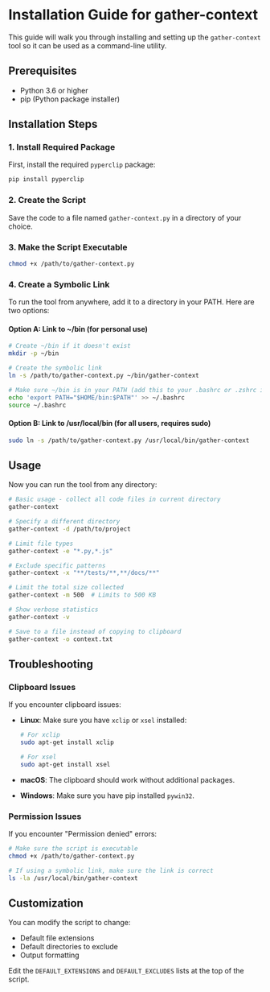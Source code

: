 # Installation Guide for gather-context

This guide will walk you through installing and setting up the `gather-context` tool so it can be used as a command-line utility.

## Prerequisites

- Python 3.6 or higher
- pip (Python package installer)

## Installation Steps

### 1. Install Required Package

First, install the required `pyperclip` package:

```bash
pip install pyperclip
```

### 2. Create the Script

Save the code to a file named `gather-context.py` in a directory of your choice.

### 3. Make the Script Executable

```bash
chmod +x /path/to/gather-context.py
```

### 4. Create a Symbolic Link

To run the tool from anywhere, add it to a directory in your PATH. Here are two options:

#### Option A: Link to ~/bin (for personal use)

```bash
# Create ~/bin if it doesn't exist
mkdir -p ~/bin

# Create the symbolic link
ln -s /path/to/gather-context.py ~/bin/gather-context

# Make sure ~/bin is in your PATH (add this to your .bashrc or .zshrc if it's not)
echo 'export PATH="$HOME/bin:$PATH"' >> ~/.bashrc
source ~/.bashrc
```

#### Option B: Link to /usr/local/bin (for all users, requires sudo)

```bash
sudo ln -s /path/to/gather-context.py /usr/local/bin/gather-context
```

## Usage

Now you can run the tool from any directory:

```bash
# Basic usage - collect all code files in current directory
gather-context

# Specify a different directory
gather-context -d /path/to/project

# Limit file types
gather-context -e "*.py,*.js"

# Exclude specific patterns
gather-context -x "**/tests/**,**/docs/**"

# Limit the total size collected
gather-context -m 500  # Limits to 500 KB

# Show verbose statistics
gather-context -v

# Save to a file instead of copying to clipboard
gather-context -o context.txt
```

## Troubleshooting

### Clipboard Issues

If you encounter clipboard issues:

- **Linux**: Make sure you have `xclip` or `xsel` installed:
  ```bash
  # For xclip
  sudo apt-get install xclip
  
  # For xsel
  sudo apt-get install xsel
  ```

- **macOS**: The clipboard should work without additional packages.

- **Windows**: Make sure you have pip installed `pywin32`.

### Permission Issues

If you encounter "Permission denied" errors:

```bash
# Make sure the script is executable
chmod +x /path/to/gather-context.py

# If using a symbolic link, make sure the link is correct
ls -la /usr/local/bin/gather-context
```

## Customization

You can modify the script to change:

- Default file extensions
- Default directories to exclude
- Output formatting

Edit the `DEFAULT_EXTENSIONS` and `DEFAULT_EXCLUDES` lists at the top of the script.
